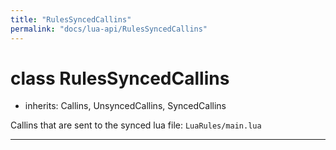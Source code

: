 ```yaml
---
title: "RulesSyncedCallins"
permalink: "docs/lua-api/RulesSyncedCallins"
---
```

# class RulesSyncedCallins


- inherits:
Callins, UnsyncedCallins, SyncedCallins




Callins that are sent to the synced lua file: `LuaRules/main.lua`







---




